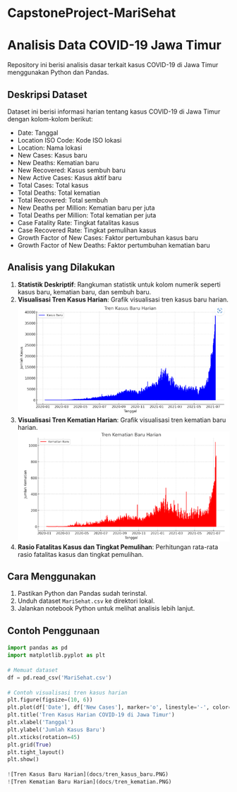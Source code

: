# CapstoneProject-MariSehat

# Analisis Data COVID-19 Jawa Timur

Repository ini berisi analisis dasar terkait kasus COVID-19 di Jawa Timur menggunakan Python dan Pandas.

## Deskripsi Dataset

Dataset ini berisi informasi harian tentang kasus COVID-19 di Jawa Timur dengan kolom-kolom berikut:

- Date: Tanggal
- Location ISO Code: Kode ISO lokasi
- Location: Nama lokasi
- New Cases: Kasus baru
- New Deaths: Kematian baru
- New Recovered: Kasus sembuh baru
- New Active Cases: Kasus aktif baru
- Total Cases: Total kasus
- Total Deaths: Total kematian
- Total Recovered: Total sembuh
- New Deaths per Million: Kematian baru per juta
- Total Deaths per Million: Total kematian per juta
- Case Fatality Rate: Tingkat fatalitas kasus
- Case Recovered Rate: Tingkat pemulihan kasus
- Growth Factor of New Cases: Faktor pertumbuhan kasus baru
- Growth Factor of New Deaths: Faktor pertumbuhan kematian baru

## Analisis yang Dilakukan

1. **Statistik Deskriptif**: Rangkuman statistik untuk kolom numerik seperti kasus baru, kematian baru, dan sembuh baru.
2. **Visualisasi Tren Kasus Harian**: Grafik visualisasi tren kasus baru harian.
   ![Tren Kasus Baru Harian](docs/tren_kasus_baru.PNG)
4. **Visualisasi Tren Kematian Harian**: Grafik visualisasi tren kematian baru harian.
   ![Tren Kematian Baru Harian](docs/tren_kematian.PNG)
6. **Rasio Fatalitas Kasus dan Tingkat Pemulihan**: Perhitungan rata-rata rasio fatalitas kasus dan tingkat pemulihan.

## Cara Menggunakan

1. Pastikan Python dan Pandas sudah terinstal.
2. Unduh dataset `MariSehat.csv` ke direktori lokal.
3. Jalankan notebook Python untuk melihat analisis lebih lanjut.

## Contoh Penggunaan

```python
import pandas as pd
import matplotlib.pyplot as plt

# Memuat dataset
df = pd.read_csv('MariSehat.csv')

# Contoh visualisasi tren kasus harian
plt.figure(figsize=(10, 6))
plt.plot(df['Date'], df['New Cases'], marker='o', linestyle='-', color='b')
plt.title('Tren Kasus Harian COVID-19 di Jawa Timur')
plt.xlabel('Tanggal')
plt.ylabel('Jumlah Kasus Baru')
plt.xticks(rotation=45)
plt.grid(True)
plt.tight_layout()
plt.show()

![Tren Kasus Baru Harian](docs/tren_kasus_baru.PNG)
![Tren Kematian Baru Harian](docs/tren_kematian.PNG)
